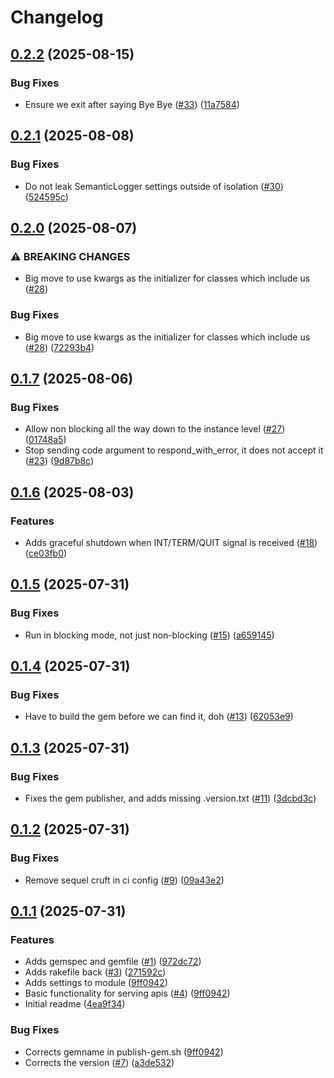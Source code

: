 # Changelog

## [0.2.2](https://github.com/rubyists/leopard/compare/v0.2.1...v0.2.2) (2025-08-15)


### Bug Fixes

* Ensure we exit after saying Bye Bye ([#33](https://github.com/rubyists/leopard/issues/33)) ([11a7584](https://github.com/rubyists/leopard/commit/11a7584dd88e7c7fb4dbfde613b8186dc4253892))

## [0.2.1](https://github.com/rubyists/leopard/compare/v0.2.0...v0.2.1) (2025-08-08)


### Bug Fixes

* Do not leak SemanticLogger settings outside of isolation ([#30](https://github.com/rubyists/leopard/issues/30)) ([524595c](https://github.com/rubyists/leopard/commit/524595c37f114ec28f40abc841ecb3c7b6579f5a))

## [0.2.0](https://github.com/rubyists/leopard/compare/v0.1.7...v0.2.0) (2025-08-07)


### ⚠ BREAKING CHANGES

* Big move to use kwargs as the initializer for classes which include us ([#28](https://github.com/rubyists/leopard/issues/28))

### Bug Fixes

* Big move to use kwargs as the initializer for classes which include us ([#28](https://github.com/rubyists/leopard/issues/28)) ([72293b4](https://github.com/rubyists/leopard/commit/72293b434998679fe3ff2d467a6a39c11a325b5a))

## [0.1.7](https://github.com/rubyists/leopard/compare/v0.1.6...v0.1.7) (2025-08-06)


### Bug Fixes

* Allow non blocking all the way down to the instance level ([#27](https://github.com/rubyists/leopard/issues/27)) ([01748a5](https://github.com/rubyists/leopard/commit/01748a56bc927ee1dbc70d2351fd12037e5b4bef))
* Stop sending code argument to respond_with_error, it does not accept it ([#23](https://github.com/rubyists/leopard/issues/23)) ([9d87b8c](https://github.com/rubyists/leopard/commit/9d87b8c308a1fdff72769863711bb6bb942b3677))

## [0.1.6](https://github.com/rubyists/leopard/compare/v0.1.5...v0.1.6) (2025-08-03)


### Features

* Adds graceful shutdown when INT/TERM/QUIT signal is received ([#18](https://github.com/rubyists/leopard/issues/18)) ([ce03fb0](https://github.com/rubyists/leopard/commit/ce03fb00afcbbadadc413766b62df9451f7b73b8))

## [0.1.5](https://github.com/rubyists/leopard/compare/v0.1.4...v0.1.5) (2025-07-31)


### Bug Fixes

* Run in blocking mode, not just non-blocking ([#15](https://github.com/rubyists/leopard/issues/15)) ([a659145](https://github.com/rubyists/leopard/commit/a659145d8a04efe3b3932b99ab4c11ef0ba2025e))

## [0.1.4](https://github.com/rubyists/leopard/compare/v0.1.3...v0.1.4) (2025-07-31)


### Bug Fixes

* Have to build the gem before we can find it, doh ([#13](https://github.com/rubyists/leopard/issues/13)) ([62053e9](https://github.com/rubyists/leopard/commit/62053e9d2332d37d4d5697035a35adc71833eccd))

## [0.1.3](https://github.com/rubyists/leopard/compare/v0.1.2...v0.1.3) (2025-07-31)


### Bug Fixes

* Fixes the gem publisher, and adds missing .version.txt ([#11](https://github.com/rubyists/leopard/issues/11)) ([3dcbd3c](https://github.com/rubyists/leopard/commit/3dcbd3c1d687e04ce5fde85fef5c2d1c10a8a4cc))

## [0.1.2](https://github.com/rubyists/leopard/compare/v0.1.1...v0.1.2) (2025-07-31)


### Bug Fixes

* Remove sequel cruft in ci config ([#9](https://github.com/rubyists/leopard/issues/9)) ([09a43e2](https://github.com/rubyists/leopard/commit/09a43e23c309167c56095dd608af9d79ff4f9b19))

## [0.1.1](https://github.com/rubyists/leopard/compare/v0.1.0...v0.1.1) (2025-07-31)


### Features

* Adds gemspec and gemfile ([#1](https://github.com/rubyists/leopard/issues/1)) ([972dc72](https://github.com/rubyists/leopard/commit/972dc72de804ca10db5cf869d0ea996a94ac9722))
* Adds rakefile back ([#3](https://github.com/rubyists/leopard/issues/3)) ([271592c](https://github.com/rubyists/leopard/commit/271592c357e07d58de085297850533eaae60a285))
* Adds settings to module ([9ff0942](https://github.com/rubyists/leopard/commit/9ff0942dddd86bf4f97bc82626cc7bb35e4115ac))
* Basic functionality for serving apis ([#4](https://github.com/rubyists/leopard/issues/4)) ([9ff0942](https://github.com/rubyists/leopard/commit/9ff0942dddd86bf4f97bc82626cc7bb35e4115ac))
* Initial readme ([4ea9f34](https://github.com/rubyists/leopard/commit/4ea9f341c9df6096b8df3595ff6a075eb9b5c4f6))


### Bug Fixes

* Corrects gemname in publish-gem.sh ([9ff0942](https://github.com/rubyists/leopard/commit/9ff0942dddd86bf4f97bc82626cc7bb35e4115ac))
* Corrects the version ([#7](https://github.com/rubyists/leopard/issues/7)) ([a3de532](https://github.com/rubyists/leopard/commit/a3de5320a8c54e9ca6724b6e90812bb5b1b7d150))
